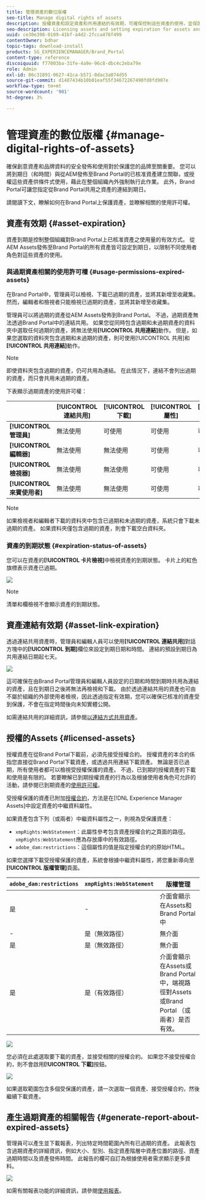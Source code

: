 ```yaml
---
title: 管理資產的數位版權
seo-title: Manage digital rights of assets
description: 授權資產和設定資產和共用連結的有效期，可確保控制這些資產的使用，並保護它們。
seo-description: Licensing assets and setting expiration for assets and shared links ensure controlled usage of these assets and safeguard them.
uuid: ce30e398-0109-41bf-a4d2-2fcca476f499
contentOwner: bdhar
topic-tags: download-install
products: SG_EXPERIENCEMANAGER/Brand_Portal
content-type: reference
discoiquuid: f77003ba-31fe-4a9e-96c8-dbc4c2eba79e
role: Admin
exl-id: 86c31891-0627-41ca-b571-8dac3a074d55
source-git-commit: d1487434b10b01eaf55f34672267490fd8fd907e
workflow-type: tm+mt
source-wordcount: '901'
ht-degree: 3%

---
```


# 管理資產的數位版權 {#manage-digital-rights-of-assets}

確保創意資產和品牌資料的安全發佈和使用對於保護您的品牌至關重要。 您可以將到期日（和時間）與從AEM發佈至Brand Portal的已核准資產建立關聯，或授權這些資產供條件式使用，藉此在整個組織內外強制執行此作業。 此外，Brand Portal可讓您指定從Brand Portal共用之資產的連結到期日。

請閱讀下文，瞭解如何在Brand Portal上保護資產，並瞭解相關的使用許可權。

## 資產有效期 {#asset-expiration}

資產到期是控制整個組織對Brand Portal上已核准資產之使用量的有效方式。 從AEM Assets發佈至Brand Portal的所有資產皆可設定到期日，以限制不同使用者角色對這些資產的使用。

### 與過期資產相關的使用許可權 {#usage-permissions-expired-assets}

在Brand Portal中，管理員可以檢視、下載已過期的資產，並將其新增至收藏集。 然而，編輯者和檢視者只能檢視已過期的資產，並將其新增至收藏集。

管理員可以將過期的資產從AEM Assets發佈到Brand Portal。 不過，過期資產無法透過Brand Portal中的連結共用。 如果您從同時包含過期和未過期資產的資料夾中選取任何過期的資產，將無法使用&#x200B;**[!UICONTROL 共用連結]**&#x200B;動作。 但是，如果您選取的資料夾包含過期和未過期的資產，則可使用[!UICONTROL 共用]和&#x200B;**[!UICONTROL 共用連結]**&#x200B;動作。

>[!NOTE]
>
>即使資料夾包含過期的資產，仍可共用為連結。 在此情況下，連結不會列出過期的資產，而只會共用未過期的資產。

下表顯示過期資產的使用許可權：

|   | **[!UICONTROL 連結共用]** | **[!UICONTROL 下載]** | **[!UICONTROL 屬性]** | **[!UICONTROL 新增至集合]** | **[!UICONTROL 刪除]** |
|---|---|---|---|---|---|
| **[!UICONTROL 管理員]** | 無法使用 | 可使用 | 可使用 | 可使用 | 可使用 |
| **[!UICONTROL 編輯器]** | 無法使用 | 無法使用 | 可使用 | 可使用 | 無法使用 |
| **[!UICONTROL 檢視器]** | 無法使用 | 無法使用 | 可使用 | 可使用 | 無法使用 |
| **[!UICONTROL 來賓使用者]** | 無法使用 | 無法使用 | 可使用 | 可使用 | 無法使用 |

>[!NOTE]
>
>如果檢視者和編輯者下載的資料夾中包含已過期和未過期的資產，系統只會下載未過期的資產。 如果資料夾僅包含過期的資產，則會下載空白資料夾。

### 資產的到期狀態 {#expiration-status-of-assets}

您可以在資產的&#x200B;**[!UICONTROL 卡片檢視]**&#x200B;中檢視資產的到期狀態。 卡片上的紅色旗標表示資產已過期。

![](assets/expired_assets_cardview.png)

>[!NOTE]
>
>清單和欄檢視不會顯示資產的到期狀態。

## 資產連結有效期 {#asset-link-expiration}

透過連結共用資產時，管理員和編輯人員可以使用&#x200B;**[!UICONTROL 連結共用]**&#x200B;對話方塊中的&#x200B;**[!UICONTROL 到期]**&#x200B;欄位來設定到期日期和時間。 連結的預設到期日為共用連結日期起七天。

![](assets/asset-link-sharing.png)

這可確保在由Brand Portal管理員和編輯人員設定的日期和時間到期時共用為連結的資產，且在到期日之後將無法再檢視和下載。 由於透過連結共用的資產也可由不屬於組織的外部使用者檢視，因此透過指定有效期，您可以確保已核准的資產受到保護，不會在指定時間後向未知實體公開。

如需連結共用的詳細資訊，請參閱[以連結方式共用資產](../using/brand-portal-link-share.md)。

## 授權的Assets {#licensed-assets}

授權資產在從Brand Portal下載前，必須先接受授權合約。 授權資產的本合約係指您直接從Brand Portal下載資產，或透過共用連結下載資產。 無論是否已過期，所有使用者都可以檢視受授權保護的資產。 不過，已到期的授權資產的下載和使用是有限的。 若要瞭解已到期授權資產的行為以及根據使用者角色可允許的活動，請參閱已到期資產的[使用許可權](../using/manage-digital-rights-of-assets.md#usage-permissions-expired-assets)。

受授權保護的資產已附加[授權合約](https://experienceleague.adobe.com/docs/experience-manager-65/assets/administer/drm.html)，方法是在[!DNL Experience Manager Assets]中設定資產的中繼資料屬性。

如果資產包含下列（或兩者）中繼資料屬性之一，則視為受保護資產：

* `xmpRights:WebStatement`：此屬性參考包含資產授權合約之頁面的路徑。 `xmpRights:WebStatement`應為存放庫中的有效路徑。
* `adobe_dam:restrictions`：這個屬性的值是指定授權合約的原始HTML。


如果您選擇下載受授權保護的資產，系統會根據中繼資料屬性，將您重新導向至&#x200B;**[!UICONTROL 版權管理]**&#x200B;頁面。

| `adobe_dam:restrictions` | `xmpRights:WebStatement` | 版權管理 |
| --- | --- | --- |
| 是 | - | 介面會顯示在Assets和Brand Portal中 |
| - | 是（無效路徑） | 無介面 |
| 是 | 是（無效路徑） | 無介面 |
| 是 | 是（有效路徑） | 介面會顯示在Assets或Brand Portal </br>中，端視路徑對Assets或Brand Portal （或兩者）是否有效。 |

![](assets/asset-copyright-mgmt.png)

您必須在此處選取要下載的資產，並接受相關的授權合約。 如果您不接受授權合約，則不會啟用&#x200B;**[!UICONTROL 下載]**&#x200B;按鈕。

![](assets/licensed-asset-download-2.png)

如果選取範圍包含多個受保護的資產，請一次選取一個資產、接受授權合約，然後繼續下載資產。

## 產生過期資產的相關報告 {#generate-report-about-expired-assets}

管理員可以產生並下載報表，列出特定時間範圍內所有已過期的資產。 此報表包含過期資產的詳細資訊，例如大小、型別、指定資產階層中資產位置的路徑、資產過期時間以及資產發佈時間。 此報告的欄可自訂為根據使用者需求顯示更多資料。

![](assets/assets-expired.png)

如需有關報表功能的詳細資訊，請參閱[使用報表](../using/brand-portal-reports.md#work-with-reports)。
